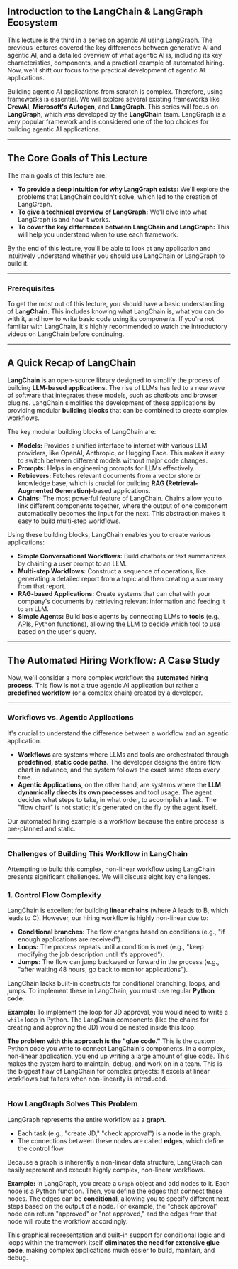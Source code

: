 ## Introduction to the LangChain & LangGraph Ecosystem

This lecture is the third in a series on agentic AI using LangGraph. The previous lectures covered the key differences between generative AI and agentic AI, and a detailed overview of what agentic AI is, including its key characteristics, components, and a practical example of automated hiring. Now, we'll shift our focus to the practical development of agentic AI applications.

Building agentic AI applications from scratch is complex. Therefore, using frameworks is essential. We will explore several existing frameworks like **CrewAI**, **Microsoft's Autogen**, and **LangGraph**. This series will focus on **LangGraph**, which was developed by the **LangChain** team. LangGraph is a very popular framework and is considered one of the top choices for building agentic AI applications.

---

## The Core Goals of This Lecture

The main goals of this lecture are:

* **To provide a deep intuition for why LangGraph exists:** We'll explore the problems that LangChain couldn't solve, which led to the creation of LangGraph.
* **To give a technical overview of LangGraph:** We'll dive into what LangGraph is and how it works.
* **To cover the key differences between LangChain and LangGraph:** This will help you understand when to use each framework.

By the end of this lecture, you'll be able to look at any application and intuitively understand whether you should use LangChain or LangGraph to build it.

---

### Prerequisites

To get the most out of this lecture, you should have a basic understanding of **LangChain**. This includes knowing what LangChain is, what you can do with it, and how to write basic code using its components. If you're not familiar with LangChain, it's highly recommended to watch the introductory videos on LangChain before continuing.

---

## A Quick Recap of LangChain

**LangChain** is an open-source library designed to simplify the process of building **LLM-based applications**. The rise of LLMs has led to a new wave of software that integrates these models, such as chatbots and browser plugins. LangChain simplifies the development of these applications by providing modular **building blocks** that can be combined to create complex workflows.

The key modular building blocks of LangChain are:

* **Models:** Provides a unified interface to interact with various LLM providers, like OpenAI, Anthropic, or Hugging Face. This makes it easy to switch between different models without major code changes.
* **Prompts:** Helps in engineering prompts for LLMs effectively.
* **Retrievers:** Fetches relevant documents from a vector store or knowledge base, which is crucial for building **RAG (Retrieval-Augmented Generation)**-based applications.
* **Chains:** The most powerful feature of LangChain. Chains allow you to link different components together, where the output of one component automatically becomes the input for the next. This abstraction makes it easy to build multi-step workflows.

Using these building blocks, LangChain enables you to create various applications:

* **Simple Conversational Workflows:** Build chatbots or text summarizers by chaining a user prompt to an LLM.
* **Multi-step Workflows:** Construct a sequence of operations, like generating a detailed report from a topic and then creating a summary from that report.
* **RAG-based Applications:** Create systems that can chat with your company's documents by retrieving relevant information and feeding it to an LLM.
* **Simple Agents:** Build basic agents by connecting LLMs to **tools** (e.g., APIs, Python functions), allowing the LLM to decide which tool to use based on the user's query.

---

## The Automated Hiring Workflow: A Case Study

Now, we'll consider a more complex workflow: the **automated hiring process**. This flow is not a true agentic AI application but rather a **predefined workflow** (or a complex chain) created by a developer. 

---

### Workflows vs. Agentic Applications

It's crucial to understand the difference between a workflow and an agentic application.

* **Workflows** are systems where LLMs and tools are orchestrated through **predefined, static code paths**. The developer designs the entire flow chart in advance, and the system follows the exact same steps every time.
* **Agentic Applications**, on the other hand, are systems where the **LLM dynamically directs its own processes** and tool usage. The agent decides what steps to take, in what order, to accomplish a task. The "flow chart" is not static; it's generated on the fly by the agent itself.

Our automated hiring example is a workflow because the entire process is pre-planned and static.

---

### Challenges of Building This Workflow in LangChain

Attempting to build this complex, non-linear workflow using LangChain presents significant challenges. We will discuss eight key challenges.

### 1. Control Flow Complexity

LangChain is excellent for building **linear chains** (where A leads to B, which leads to C). However, our hiring workflow is highly non-linear due to:

* **Conditional branches:** The flow changes based on conditions (e.g., "if enough applications are received").
* **Loops:** The process repeats until a condition is met (e.g., "keep modifying the job description until it's approved").
* **Jumps:** The flow can jump backward or forward in the process (e.g., "after waiting 48 hours, go back to monitor applications").

LangChain lacks built-in constructs for conditional branching, loops, and jumps. To implement these in LangChain, you must use regular **Python code**.

**Example:** To implement the loop for JD approval, you would need to write a `while` loop in Python. The LangChain components (like the chains for creating and approving the JD) would be nested inside this loop.

**The problem with this approach is the "glue code."** This is the custom Python code you write to connect LangChain's components. In a complex, non-linear application, you end up writing a large amount of glue code. This makes the system hard to maintain, debug, and work on in a team. This is the biggest flaw of LangChain for complex projects: it excels at linear workflows but falters when non-linearity is introduced.

---

### How LangGraph Solves This Problem

LangGraph represents the entire workflow as a **graph**.

* Each task (e.g., "create JD," "check approval") is a **node** in the graph.
* The connections between these nodes are called **edges**, which define the control flow.

Because a graph is inherently a non-linear data structure, LangGraph can easily represent and execute highly complex, non-linear workflows.

**Example:**
In LangGraph, you create a `Graph` object and add nodes to it. Each node is a Python function. Then, you define the edges that connect these nodes. The edges can be **conditional**, allowing you to specify different next steps based on the output of a node. For example, the "check approval" node can return "approved" or "not approved," and the edges from that node will route the workflow accordingly.

This graphical representation and built-in support for conditional logic and loops within the framework itself **eliminates the need for extensive glue code**, making complex applications much easier to build, maintain, and debug.
